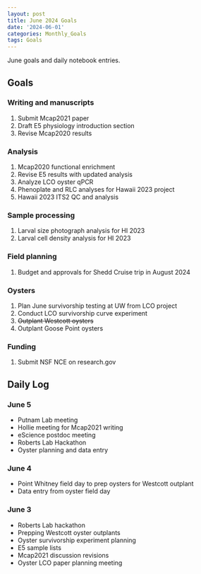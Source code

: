 ```yaml
---
layout: post
title: June 2024 Goals
date: '2024-06-01'
categories: Monthly_Goals
tags: Goals
---
```


June goals and daily notebook entries. 

## Goals  

### Writing and manuscripts 
              
1. Submit Mcap2021 paper
2. Draft E5 physiology introduction section 
3. Revise Mcap2020 results

### Analysis

1. Mcap2020 functional enrichment
2. Revise E5 results with updated analysis 
3. Analyze LCO oyster qPCR 
4. Phenoplate and RLC analyses for Hawaii 2023 project
5. Hawaii 2023 ITS2 QC and analysis

### Sample processing

1. Larval size photograph analysis for HI 2023 
2. Larval cell density analysis for HI 2023

### Field planning 

1. Budget and approvals for Shedd Cruise trip in August 2024

### Oysters 
 
1. Plan June survivorship testing at UW from LCO project
2. Conduct LCO survivorship curve experiment 
3. ~~Outplant Westcott oysters~~ 
4. Outplant Goose Point oysters 

### Funding 

1. Submit NSF NCE on research.gov

## **Daily Log**   

### June 5

- Putnam Lab meeting 
- Hollie meeting for Mcap2021 writing 
- eScience postdoc meeting 
- Roberts Lab Hackathon
- Oyster planning and data entry 

### June 4

- Point Whitney field day to prep oysters for Westcott outplant 
- Data entry from oyster field day 

### June 3

- Roberts Lab hackathon
- Prepping Westcott oyster outplants
- Oyster survivorship experiment planning 
- E5 sample lists 
- Mcap2021 discussion revisions 
- Oyster LCO paper planning meeting